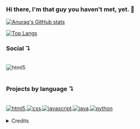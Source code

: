 ### Hi there, I'm that guy you haven't met, yet. 👋

[![Anurag's GitHub stats](https://github-readme-stats.vercel.app/api?username=playreset&show_icons=true&theme=github_dark&title_color=fe428e&icon_color=f8d847&locale=en&hide_border=true&count_private=true&include_all_commits=true&hide=issues)](https://github.com/playreset)

[![Top Langs](https://github-readme-stats.vercel.app/api/top-langs/?username=playreset&theme=github_dark&langs_count=10&locale=en&hide_border=true&layout=compact&title_color=fe428e)](https://github.com/playreset)

### Social  ↴
<div><br/>
    <img align="center" alt ="html5" src ="https://img.shields.io/badge/LinkedIn-0077B5?style=flat&logo=linkedin&logoColor=white" />
</div><br/>

### Projects by language  ↴
<div><br/>
    <a href="https://github.com/PlayReset?tab=repositories&q=&type=public&language=html&sort=">
        <img align="center" alt ="html5" src ="https://img.shields.io/badge/HTML5-E34F26?style=flat&logo=html5&logoColor=white" />
    </a>
    <a href="https://github.com/PlayReset?tab=repositories&q=&type=public&language=html&sort=">
        <img align="center" alt ="css" src ="https://img.shields.io/badge/CSS3-1572B6?style=flat&logo=css3&logoColor=white" />
    </a>
    <a href="https://github.com/PlayReset?tab=repositories&q=&type=public&language=javascript&sort=">
        <img align="center" alt ="javascript" src ="https://img.shields.io/badge/JavaScript-F7DF1E?style=flat&logo=javascript&logoColor=black" />
    </a>
    <a href="https://github.com/PlayReset?tab=repositories&q=&type=public&language=java&sort=">
        <img align="center" alt ="java" src ="https://img.shields.io/badge/Java-ED8B00?style=flat&logo=java&logoColor=white" />
    </a>
    <a href="https://github.com/PlayReset?tab=repositories&q=&type=public&language=python&sort=">
        <img align="center" alt="python" src="https://img.shields.io/badge/Python-14354C?style=flat&logo=python&logoColor=white" />
    </a>
</div><br/>
<details>
  <summary>Credits</summary><br/>

[![anuraghazra](https://badgen.net/badge/icon/anuraghazra/anuraghazra?icon=github&label)](https://github.com/anuraghazra/github-readme-stats)
</details>
